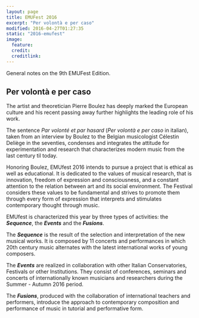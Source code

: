 ```yaml
---
layout: page
title: EMUFest 2016
excerpt: "Per volontà e per caso"
modified: 2016-04-27T01:27:35
static: "2016-emufest"
image:
  feature:
  credit:
  creditlink:
---
```


General notes on the 9th EMUFest Edition.

<!-- * Table of Contents
{:toc} -->

## Per volontà e per caso

The artist and theoretician Pierre Boulez has deeply marked the European culture and his recent passing away further highlights the leading role of his work.

The sentence *Par volonté et par hasard* (*Per volontà e per caso* in italian), taken from an interview by Boulez to the Belgian musicologist Célestin Deliège in the seventies, condenses and integrates the attitude for experimentation and research that characterizes modern music from the last century til today.

Honoring Boulez, EMUfest 2016 intends to pursue a project that is ethical as well as educational.  It is dedicated to the values of musical research, that is innovation, freedom of expression and consciousness, and a constant attention to the relation between art and its social environment.
The Festival considers these values to be fundamental and strives to promote them through every form of expression that interprets and stimulates contemporary thought through music.

EMUfest is characterized this year by three types of activities: the ***Sequence***, the ***Events*** and the ***Fusions***.

The ***Sequence*** is the result of the selection and interpretation of the new musical works. It is composed by 11 concerts and performances in which  20th century music alternates with the latest international works of young composers.

The ***Events*** are realized in collaboration with other Italian Conservatories, Festivals or other Institutions. They consist of conferences, seminars and concerts of internationally known musicians and researchers during the Summer - Autumn 2016 period.

The ***Fusions***, produced with the collaboration of international teachers and performers, introduce the approach to contemporary composition and performance of music in tutorial and performative form.

